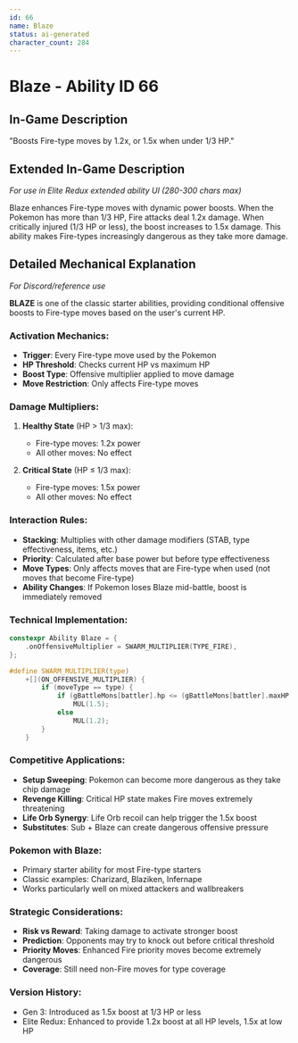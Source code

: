 ```yaml
---
id: 66
name: Blaze
status: ai-generated
character_count: 284
---
```


# Blaze - Ability ID 66

## In-Game Description
"Boosts Fire-type moves by 1.2x, or 1.5x when under 1/3 HP."

## Extended In-Game Description
*For use in Elite Redux extended ability UI (280-300 chars max)*

Blaze enhances Fire-type moves with dynamic power boosts. When the Pokemon has more than 1/3 HP, Fire attacks deal 1.2x damage. When critically injured (1/3 HP or less), the boost increases to 1.5x damage. This ability makes Fire-types increasingly dangerous as they take more damage.

## Detailed Mechanical Explanation
*For Discord/reference use*

**BLAZE** is one of the classic starter abilities, providing conditional offensive boosts to Fire-type moves based on the user's current HP.

### Activation Mechanics:
- **Trigger**: Every Fire-type move used by the Pokemon
- **HP Threshold**: Checks current HP vs maximum HP
- **Boost Type**: Offensive multiplier applied to move damage
- **Move Restriction**: Only affects Fire-type moves

### Damage Multipliers:
1. **Healthy State** (HP > 1/3 max):
   - Fire-type moves: 1.2x power
   - All other moves: No effect
   
2. **Critical State** (HP ≤ 1/3 max):
   - Fire-type moves: 1.5x power
   - All other moves: No effect

### Interaction Rules:
- **Stacking**: Multiplies with other damage modifiers (STAB, type effectiveness, items, etc.)
- **Priority**: Calculated after base power but before type effectiveness
- **Move Types**: Only affects moves that are Fire-type when used (not moves that become Fire-type)
- **Ability Changes**: If Pokemon loses Blaze mid-battle, boost is immediately removed

### Technical Implementation:
```c
constexpr Ability Blaze = {
    .onOffensiveMultiplier = SWARM_MULTIPLIER(TYPE_FIRE),
};

#define SWARM_MULTIPLIER(type)
    +[](ON_OFFENSIVE_MULTIPLIER) {
        if (moveType == type) {
            if (gBattleMons[battler].hp <= (gBattleMons[battler].maxHP / 3))
                MUL(1.5);
            else
                MUL(1.2);
        }
    }
```

### Competitive Applications:
- **Setup Sweeping**: Pokemon can become more dangerous as they take chip damage
- **Revenge Killing**: Critical HP state makes Fire moves extremely threatening
- **Life Orb Synergy**: Life Orb recoil can help trigger the 1.5x boost
- **Substitutes**: Sub + Blaze can create dangerous offensive pressure

### Pokemon with Blaze:
- Primary starter ability for most Fire-type starters
- Classic examples: Charizard, Blaziken, Infernape
- Works particularly well on mixed attackers and wallbreakers

### Strategic Considerations:
- **Risk vs Reward**: Taking damage to activate stronger boost
- **Prediction**: Opponents may try to knock out before critical threshold
- **Priority Moves**: Enhanced Fire priority moves become extremely dangerous
- **Coverage**: Still need non-Fire moves for type coverage

### Version History:
- Gen 3: Introduced as 1.5x boost at 1/3 HP or less
- Elite Redux: Enhanced to provide 1.2x boost at all HP levels, 1.5x at low HP